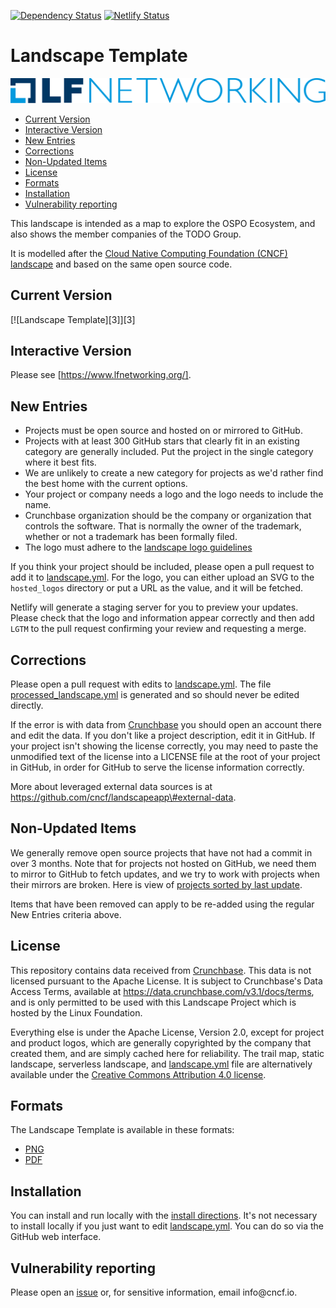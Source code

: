 [![Dependency Status][]][1] [![Netlify Status]][2]

<!-- Change to the name of your landscape -->
# Landscape Template

![Landscape Template Logo]

-   [Current Version]
-   [Interactive Version]
-   [New Entries]
-   [Corrections]
-   [Non-Updated Items]
-   [License]
-   [Formats]
-   [Installation]
-   [Vulnerability reporting]

<!-- Change to the description of your landscape -->
This landscape is intended as a map to explore the OSPO Ecosystem, and also shows the member companies of the TODO Group. 

It is modelled after the [Cloud Native Computing Foundation (CNCF) landscape] and based on the same open source code.

## Current Version

[![Landscape Template][3]][3]

## Interactive Version

Please see [https://www.lfnetworking.org/].

## New Entries

-   Projects must be open source and hosted on or mirrored to GitHub.
-   Projects with at least 300 GitHub stars that clearly fit in an existing category are generally included. Put the project in the single category where it best fits.
-   We are unlikely to create a new category for projects as we'd rather find the best home with the current options.
-   Your project or company needs a logo and the logo needs to include the name.
-   Crunchbase organization should be the company or organization that controls the software. That is normally the owner of the trademark, whether or not a trademark has been formally filed.
-   The logo must adhere to the [landscape logo guidelines]

If you think your project should be included, please open a pull request to add it to [landscape.yml]. For the logo, you can either upload an SVG to the `hosted_logos` directory or put a URL as the value, and it will be fetched.

Netlify will generate a staging server for you to preview your updates. Please check that the logo and information appear correctly and then add `LGTM` to the pull request confirming your review and requesting a merge.

## Corrections

Please open a pull request with edits to [landscape.yml]. The file [processed_landscape.yml] is generated and so should never be edited directly.

If the error is with data from [Crunchbase] you should open an account there and edit the data. If you don't like a project description, edit it in GitHub. If your project isn't showing the license correctly, you may need to paste the unmodified text of the license into a LICENSE file at the root of your project in GitHub, in order for GitHub to serve the license information correctly.

More about leveraged external data sources is at https://github.com/cncf/landscapeapp\#external-data.

## Non-Updated Items

We generally remove open source projects that have not had a commit in over 3 months. Note that for projects not hosted on GitHub, we need them to mirror to GitHub to fetch updates, and we try to work with projects when their mirrors are broken. Here is view of [projects sorted by last update].

Items that have been removed can apply to be re-added using the regular New Entries criteria above.

## License

This repository contains data received from [Crunchbase]. This data is not licensed pursuant to the Apache License. It is subject to Crunchbase's Data Access Terms, available at <https://data.crunchbase.com/v3.1/docs/terms>, and is only permitted to be used with this Landscape Project which is hosted by the Linux Foundation.

Everything else is under the Apache License, Version 2.0, except for project and product logos, which are generally copyrighted by the company that created them, and are simply cached here for reliability. The trail map, static landscape, serverless landscape, and [landscape.yml] file are alternatively available under the [Creative Commons Attribution 4.0 license].

## Formats

The Landscape Template is available in these formats:

- [PNG]
- [PDF]

## Installation

You can install and run locally with the [install directions]. It's not necessary to install locally if you just want to edit [landscape.yml]. You can do so via the GitHub web interface.

## Vulnerability reporting

Please open an [issue] or, for sensitive information, email info\@cncf.io.

<!--- Update urls and references in this section -->
[Dependency Status]: https://img.shields.io/david/jmertic/landscape-template.svg?style=flat-square
[1]: https://david-dm.org/jmertic/landscape-template``
[Netlify Status]: https://api.netlify.com/api/v1/badges/9fe8d885-037d-48ce-8bf9-3bfa54152945/deploy-status
[2]: https://app.netlify.com/sites/graphql-landscape/deploys
[ospolandscape.todogroup.org]: https://ospolandscape.todogroup.org
[PDF]: https://ospolandscape.todogroup.org/images/landscape.pdf
[PNG]: https://ospolandscape.todogroup.org/images/landscape.png
[issue]: https://github.com/jmertic/landscape-template/issues/new
[projects sorted by last update]: https://ospolandscape.todogroup.org/format=card-mode&grouping=no&license=open-source&sort=latest-commit
<!--- These shouldn't need updated -->
[Landscape Template Logo]: images/left-logo.svg
[Current Version]: #current-version
[Interactive Version]: #interactive-version
[New Entries]: #new-entries
[Corrections]: #corrections
[Non-Updated Items]: #non-updated-items
[License]: #license
[Formats]: #formats
[Installation]: #installation
[Vulnerability reporting]: #vulnerability-reporting
[Cloud Native Computing Foundation (CNCF) landscape]: https://landscape.cncf.io
[landscape logo guidelines]: https://github.com/cncf/landscapeapp#images
[landscape.yml]: landscape.yml
[processed_landscape.yml]: processed_landscape.yml
[Crunchbase]: https://www.crunchbase.com/
[Creative Commons Attribution 4.0 license]: https://creativecommons.org/licenses/by/4.0/
[install directions]: INSTALL.md

 
